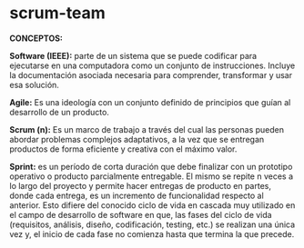 # scrum-team
**CONCEPTOS:**

**Software (IEEE):** parte de un sistema que se puede codificar para ejecutarse en una
computadora como un conjunto de instrucciones. Incluye la documentación asociada
necesaria para comprender, transformar y usar esa solución.

**Agile:** Es una ideología con un conjunto definido de principios que
guían al desarrollo de un producto.

**Scrum (n):** Es un marco de trabajo a través
del cual las personas pueden abordar
problemas complejos adaptativos, a la vez
que se entregan productos de forma
eficiente y creativa con el máximo valor.

**Sprint:** es un período de corta duración que debe finalizar con un prototipo
operativo o producto parcialmente entregable. El mismo se repite n veces a
lo largo del proyecto y permite hacer entregas de producto en partes, donde
cada entrega, es un incremento de funcionalidad respecto al anterior. Esto
difiere del conocido ciclo de vida en cascada muy utilizado en el campo de
desarrollo de software en que, las fases del ciclo de vida (requisitos, análisis,
diseño, codificación, testing, etc.) se realizan una única vez y, el inicio de
cada fase no comienza hasta que termina la que precede.
